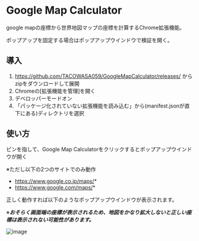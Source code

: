 # Google Map Calculator
google mapの座標から世界地図マップの座標を計算するChrome拡張機能。

ポップアップを固定する場合はポップアップウインドウで検証を開く。

## 導入
1. https://github.com/TACOWASA059/GoogleMapCalculator/releases/ からzipをダウンロードして展開
2. Chromeの[拡張機能を管理]を開く
3. デベロッパーモードオン
4. 「パッケージ化されていない拡張機能を読み込む」から(manifest.jsonが直下にある)ディレクトリを選択

## 使い方
ピンを指して、Google Map Calculatorをクリックするとポップアップウインドウが開く

※ただし以下の2つのサイトでのみ動作
- https://www.google.co.jp/maps/*
- https://www.google.com/maps/*

正しく動作すれば以下のようなポップアップウインドウが表示されます。

※___おそらく画面端の座標が表示されるため、地図をかなり拡大しないと正しい座標は表示されない可能性があります。___

![image](https://github.com/TACOWASA059/GoogleMapCalculator/assets/115648249/15abc9ca-dc02-40c8-a399-16b7d1540928)
